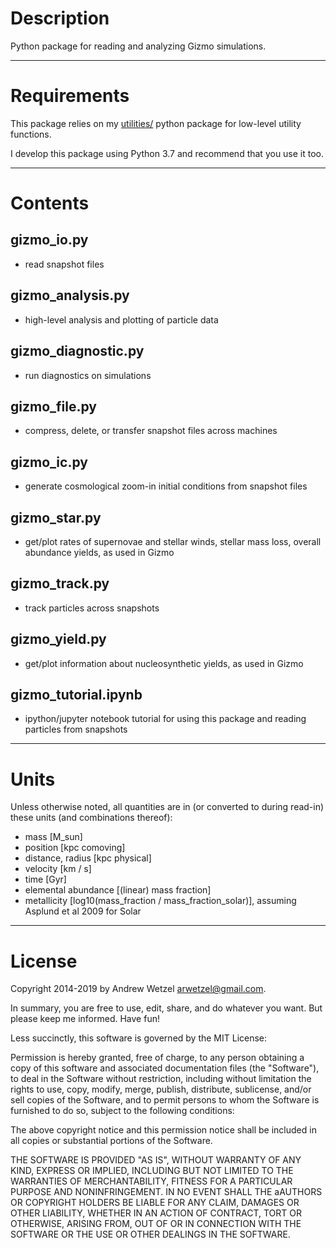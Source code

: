 # Description

Python package for reading and analyzing Gizmo simulations.


---
# Requirements

This package relies on my [utilities/](https://bitbucket.org/awetzel/utilities) python package for low-level utility functions.

I develop this package using Python 3.7 and recommend that you use it too.


---
# Contents

## gizmo_io.py
* read snapshot files

## gizmo_analysis.py
* high-level analysis and plotting of particle data

## gizmo_diagnostic.py
* run diagnostics on simulations

## gizmo_file.py
* compress, delete, or transfer snapshot files across machines

## gizmo_ic.py
* generate cosmological zoom-in initial conditions from snapshot files

## gizmo_star.py
* get/plot rates of supernovae and stellar winds, stellar mass loss, overall abundance yields, as used in Gizmo

## gizmo_track.py
* track particles across snapshots

## gizmo_yield.py
* get/plot information about nucleosynthetic yields, as used in Gizmo

## gizmo_tutorial.ipynb
* ipython/jupyter notebook tutorial for using this package and reading particles from snapshots


---
# Units

Unless otherwise noted, all quantities are in (or converted to during read-in) these units (and combinations thereof):

* mass [M_sun]
* position [kpc comoving]
* distance, radius [kpc physical]
* velocity [km / s]
* time [Gyr]
* elemental abundance [(linear) mass fraction]
* metallicity [log10(mass_fraction / mass_fraction_solar)], assuming Asplund et al 2009 for Solar


---
# License

Copyright 2014-2019 by Andrew Wetzel <arwetzel@gmail.com>.

In summary, you are free to use, edit, share, and do whatever you want. But please keep me informed. Have fun!

Less succinctly, this software is governed by the MIT License:

Permission is hereby granted, free of charge, to any person obtaining a copy of this software and associated documentation files (the "Software"), to deal in the Software without restriction, including without limitation the rights to use, copy, modify, merge, publish, distribute, sublicense, and/or sell copies of the Software, and to permit persons to whom the Software is furnished to do so, subject to the following conditions:

The above copyright notice and this permission notice shall be included in all copies or substantial portions of the Software.

THE SOFTWARE IS PROVIDED "AS IS", WITHOUT WARRANTY OF ANY KIND, EXPRESS OR IMPLIED, INCLUDING BUT NOT LIMITED TO THE WARRANTIES OF MERCHANTABILITY, FITNESS FOR A PARTICULAR PURPOSE AND NONINFRINGEMENT. IN NO EVENT SHALL THE aAUTHORS OR COPYRIGHT HOLDERS BE LIABLE FOR ANY CLAIM, DAMAGES OR OTHER LIABILITY, WHETHER IN AN ACTION OF CONTRACT, TORT OR OTHERWISE, ARISING FROM, OUT OF OR IN CONNECTION WITH THE SOFTWARE OR THE USE OR OTHER DEALINGS IN THE SOFTWARE.